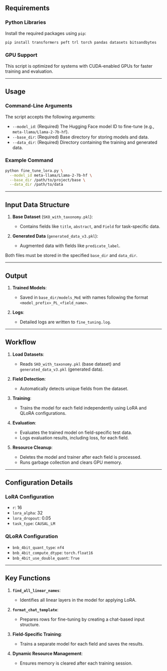 ## Requirements

### Python Libraries
Install the required packages using `pip`:
```bash
pip install transformers peft trl torch pandas datasets bitsandbytes
```

### GPU Support
This script is optimized for systems with CUDA-enabled GPUs for faster training and evaluation.

---

## Usage

### Command-Line Arguments
The script accepts the following arguments:
- `--model_id`: (Required) The Hugging Face model ID to fine-tune (e.g., `meta-llama/Llama-2-7b-hf`).
- `--base_dir`: (Required) Base directory for storing models and data.
- `--data_dir`: (Required) Directory containing the training and generated data.

### Example Command
```bash
python fine_tune_lora.py \
  --model_id meta-llama/Llama-2-7b-hf \
  --base_dir /path/to/project/base \
  --data_dir /path/to/data
```

---

## Input Data Structure

1. **Base Dataset** (`SKO_with_taxonomy.pkl`):
   - Contains fields like `title`, `abstract`, and `Field` for task-specific data.

2. **Generated Data** (`generated_data_v3.pkl`):
   - Augmented data with fields like `predicate_label`.

Both files must be stored in the specified `base_dir` and `data_dir`.

---

## Output

1. **Trained Models**:
   - Saved in `base_dir/models_MoE` with names following the format `<model_prefix>_PL_<field_name>`.

2. **Logs**:
   - Detailed logs are written to `fine_tuning.log`.

---

## Workflow

1. **Load Datasets**:
   - Reads `SKO_with_taxonomy.pkl` (base dataset) and `generated_data_v3.pkl` (generated data).

2. **Field Detection**:
   - Automatically detects unique fields from the dataset.

3. **Training**:
   - Trains the model for each field independently using LoRA and QLoRA configurations.

4. **Evaluation**:
   - Evaluates the trained model on field-specific test data.
   - Logs evaluation results, including loss, for each field.

5. **Resource Cleanup**:
   - Deletes the model and trainer after each field is processed.
   - Runs garbage collection and clears GPU memory.

---

## Configuration Details

### LoRA Configuration
- `r`: 16
- `lora_alpha`: 32
- `lora_dropout`: 0.05
- `task_type`: `CAUSAL_LM`

### QLoRA Configuration
- `bnb_4bit_quant_type`: `nf4`
- `bnb_4bit_compute_dtype`: `torch.float16`
- `bnb_4bit_use_double_quant`: `True`

---

## Key Functions

1. **`find_all_linear_names`**:
   - Identifies all linear layers in the model for applying LoRA.

2. **`format_chat_template`**:
   - Prepares rows for fine-tuning by creating a chat-based input structure.

3. **Field-Specific Training**:
   - Trains a separate model for each field and saves the results.

4. **Dynamic Resource Management**:
   - Ensures memory is cleared after each training session.
